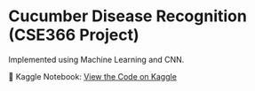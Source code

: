 # Cucumber Disease Recognition (CSE366 Project)
Implemented using Machine Learning and CNN.  

🔗 Kaggle Notebook: [View the Code on Kaggle](https://www.kaggle.com/code/mubashirjawad01/cucumber-disease-recognition)
